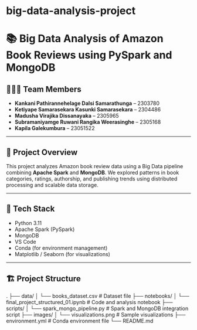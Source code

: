 # big-data-analysis-project
# 📚 Big Data Analysis of Amazon Book Reviews using PySpark and MongoDB

## 🧑‍🤝‍🧑 Team Members

- **Kankani Pathirannehelage Dalsi Samarathunga** – 2303780  
- **Ketiyape Samarasekara Kasunki Samarasekara** – 2304486  
- **Madusha Virajika Dissanayaka** – 2305965  
- **Subramaniyamge Ruwani Rangika Weerasinghe** – 2305168  
- **Kapila Galekumbura** – 23051522  

---

## 📌 Project Overview

This project analyzes Amazon book review data using a Big Data pipeline combining **Apache Spark** and **MongoDB**. We explored patterns in book categories, ratings, authorship, and publishing trends using distributed processing and scalable data storage.

---

## 🧰 Tech Stack

- Python 3.11  
- Apache Spark (PySpark)  
- MongoDB  
- VS Code  
- Conda (for environment management)  
- Matplotlib / Seaborn (for visualizations)  

---

## 🏗️ Project Structure

.
├── data/
│   └── books_dataset.csv             # Dataset file
├── notebooks/
│   └── final_project_structured_01.ipynb  # Code and analysis notebook
├── scripts/
│   └── spark_mongo_pipeline.py       # Spark and MongoDB integration script
├── images/
│   └── visualizations.png            # Sample visualizations
├── environment.yml                   # Conda environment file
└── README.md

